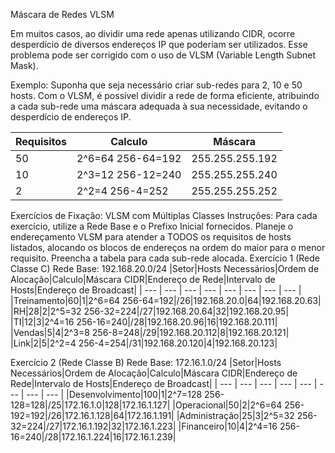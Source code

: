 Máscara de Redes VLSM

Em muitos casos, ao dividir uma rede apenas utilizando CIDR, ocorre desperdício de diversos endereços IP que poderiam ser utilizados. Esse problema pode ser corrigido com o uso de VLSM (Variable Length Subnet Mask).

Exemplo: Suponha que seja necessário criar sub-redes para 2, 10 e 50 hosts. Com o VLSM, é possível dividir a rede de forma eficiente, atribuindo a cada sub-rede uma máscara adequada à sua necessidade, evitando o desperdício de endereços IP.

|Requisitos|Calculo|Máscara|
| --- | --- | --- | 
|50|2^6=64 256-64=192|255.255.255.192|
|10|2^3=12 256-12=240|255.255.255.240|
|2|2^2=4 256-4=252|255.255.255.252|

Exercícios de Fixação: VLSM com Múltiplas Classes
Instruções: Para cada exercício, utilize a Rede Base e o Prefixo Inicial fornecidos. Planeje o endereçamento
VLSM para atender a TODOS os requisitos de hosts listados, alocando os blocos de endereços na ordem do
maior para o menor requisito. Preencha a tabela para cada sub-rede alocada.
Exercício 1 (Rede Classe C)
Rede Base: 192.168.20.0/24
|Setor|Hosts Necessários|Ordem de Alocação|Calculo|Máscara CIDR|Endereço de Rede|Intervalo de Hosts|Endereço de Broadcast|
| --- | --- | --- | --- | --- | --- | --- | --- |
|Treinamento|60|1|2^6=64 256-64=192|/26|192.168.20.0|64|192.168.20.63|
|RH|28|2|2^5=32 256-32=224|/27|192.168.20.64|32|192.168.20.95|
|TI|12|3|2^4=16 256-16=240|/28|192.168.20.96|16|192.168.20.111|
|Vendas|5|4|2^3=8 256-8=248|/29|192.168.20.112|8|192.168.20.121|
|Link|2|5|2^2=4 256-4=254|/31|192.168.20.120|4|192.168.20.123|

Exercício 2 (Rede Classe B)
Rede Base: 172.16.1.0/24
|Setor|Hosts Necessários|Ordem de Alocação|Calculo|Máscara CIDR|Endereço de Rede|Intervalo de Hosts|Endereço de Broadcast|
| --- | --- | --- | --- | --- | --- | --- | --- |
|Desenvolvimento|100|1|2^7=128 256-128=128|/25|172.16.1.0|128|172.16.1.127|
|Operacional|50|2|2^6=64 256-192=192|/26|172.16.1.128|64|172.16.1.191|
|Administração|25|3|2^5=32 256-32=224|/27|172.16.1.192|32|172.16.1.223|
|Financeiro|10|4|2^4=16 256-16=240|/28|172.16.1.224|16|172.16.1.239|
